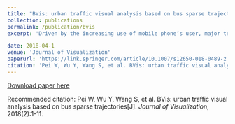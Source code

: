 ```yaml
---
title: "BVis: urban traffic visual analysis based on bus sparse trajectories"
collection: publications
permalink: /publication/bvis
excerpt: 'Driven by the increasing use of mobile phone’s user, major telecommunication providers deploy more base stations to cover a wider geographic area. However, that leads to soaring energy consumption. The primary contribution of this paper is to propose a visual analytics approach to enhance energy awareness for cellular network planning. With the goal of increasing energy efficiency and maintaining the quality of service, we present a map-based visual analysis tool called Aureole for the exploration and analysis of cellular networks in spatial and temporal aspects. Moreover, it was designed with circular composition theory to allow users to concentrate on the area of interest while not losing the context information. With this method, users can conduct a multi-level analysis of the cellular network. Finally, we show the effectiveness of the approach in a set of usage scenarios.'

date: 2018-04-1
venue: 'Journal of Visualization'
paperurl: 'https://link.springer.com/article/10.1007/s12650-018-0489-z'
citation: 'Pei W, Wu Y, Wang S, et al. BVis: urban traffic visual analysis based on bus sparse trajectories[J]. Journal of Visualization, 2018(2):1-11.'
---
```


[Download paper here](http://www.swustvis.cn/media/filer_public/filer_public/3d/56/3d5626ba-cbe8-4941-a932-ab84cc06f6ba/jovi-d-17-00102.pdf)

Recommended citation: 
Pei W, Wu Y, Wang S, et al. BVis: urban traffic visual analysis based on bus sparse trajectories[J]. <i>Journal of Visualization</i>, 2018(2):1-11.
